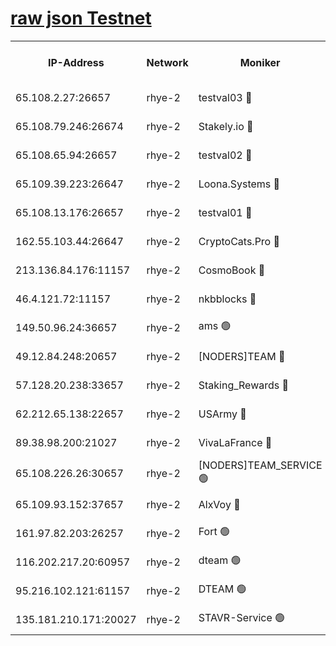 
[raw json Testnet](https://rpc-check.quickt.stavr.tech/quickt/rpc-quickt-result.json)
=


<table><tr><th>IP-Address</th><th>Network</th><th>Moniker</th><th>Latest Block Height</th><th>Earliest Block Height</th><th>Catching Up</th><th>Tx Index</th><th>Voting Power</th><th>Scan Time</th></tr><tr><td>65.108.2.27:26657</td><td>rhye-2</td><td>testval03 🔴</td><td>656712</td><td>1</td><td>False</td><td>on</td><td>11002050</td><td>2024-02-04T19:07:40.893453942UTC</td></tr><tr><td>65.108.79.246:26674</td><td>rhye-2</td><td>Stakely.io 🔴</td><td>656713</td><td>1</td><td>False</td><td>on</td><td>10010</td><td>2024-02-04T19:07:45.421069859UTC</td></tr><tr><td>65.108.65.94:26657</td><td>rhye-2</td><td>testval02 🔴</td><td>656713</td><td>1</td><td>False</td><td>on</td><td>11002050</td><td>2024-02-04T19:07:48.168674075UTC</td></tr><tr><td>65.109.39.223:26647</td><td>rhye-2</td><td>Loona.Systems 🔴</td><td>656714</td><td>1</td><td>False</td><td>off</td><td>86949</td><td>2024-02-04T19:07:51.216748711UTC</td></tr><tr><td>65.108.13.176:26657</td><td>rhye-2</td><td>testval01 🔴</td><td>656714</td><td>1</td><td>False</td><td>on</td><td>13082010</td><td>2024-02-04T19:07:51.944711277UTC</td></tr><tr><td>162.55.103.44:26647</td><td>rhye-2</td><td>CryptoCats.Pro 🔴</td><td>656720</td><td>1</td><td>False</td><td>off</td><td>9999</td><td>2024-02-04T19:08:22.295095487UTC</td></tr><tr><td>213.136.84.176:11157</td><td>rhye-2</td><td>CosmoBook 🔴</td><td>656719</td><td>65301</td><td>False</td><td>off</td><td>1528057</td><td>2024-02-04T19:08:15.851724504UTC</td></tr><tr><td>46.4.121.72:11157</td><td>rhye-2</td><td>nkbblocks 🔴</td><td>656711</td><td>70101</td><td>False</td><td>off</td><td>81491</td><td>2024-02-04T19:07:32.821880798UTC</td></tr><tr><td>149.50.96.24:36657</td><td>rhye-2</td><td>ams 🟢</td><td>656717</td><td>133501</td><td>False</td><td>on</td><td>0</td><td>2024-02-04T19:08:05.294580883UTC</td></tr><tr><td>49.12.84.248:20657</td><td>rhye-2</td><td>[NODERS]TEAM 🔴</td><td>656716</td><td>146001</td><td>False</td><td>on</td><td>59690</td><td>2024-02-04T19:08:02.865502990UTC</td></tr><tr><td>57.128.20.238:33657</td><td>rhye-2</td><td>Staking_Rewards 🔴</td><td>656714</td><td>149101</td><td>False</td><td>on</td><td>9900</td><td>2024-02-04T19:07:50.815743724UTC</td></tr><tr><td>62.212.65.138:22657</td><td>rhye-2</td><td>USArmy 🔴</td><td>563100</td><td>198001</td><td>False</td><td>on</td><td>59069</td><td>2024-02-04T19:07:40.174908512UTC</td></tr><tr><td>89.38.98.200:21027</td><td>rhye-2</td><td>VivaLaFrance 🔴</td><td>656711</td><td>220501</td><td>False</td><td>off</td><td>10000</td><td>2024-02-04T19:07:35.322432349UTC</td></tr><tr><td>65.108.226.26:30657</td><td>rhye-2</td><td>[NODERS]TEAM_SERVICE 🟢</td><td>656714</td><td>241501</td><td>False</td><td>on</td><td>0</td><td>2024-02-04T19:07:51.590296801UTC</td></tr><tr><td>65.109.93.152:37657</td><td>rhye-2</td><td>AlxVoy 🔴</td><td>656712</td><td>315173</td><td>False</td><td>on</td><td>143351</td><td>2024-02-04T19:07:37.744503609UTC</td></tr><tr><td>161.97.82.203:26257</td><td>rhye-2</td><td>Fort 🟢</td><td>563100</td><td>330438</td><td>False</td><td>on</td><td>0</td><td>2024-02-04T19:07:32.574311982UTC</td></tr><tr><td>116.202.217.20:60957</td><td>rhye-2</td><td>dteam 🟢</td><td>656714</td><td>421794</td><td>False</td><td>on</td><td>0</td><td>2024-02-04T19:07:48.424739271UTC</td></tr><tr><td>95.216.102.121:61157</td><td>rhye-2</td><td>DTEAM 🟢</td><td>642581</td><td>641501</td><td>False</td><td>on</td><td>0</td><td>2024-02-04T19:07:45.796521206UTC</td></tr><tr><td>135.181.210.171:20027</td><td>rhye-2</td><td>STAVR-Service 🟢</td><td>656716</td><td>655501</td><td>False</td><td>on</td><td>0</td><td>2024-02-04T19:08:00.560162417UTC</td></tr></table>